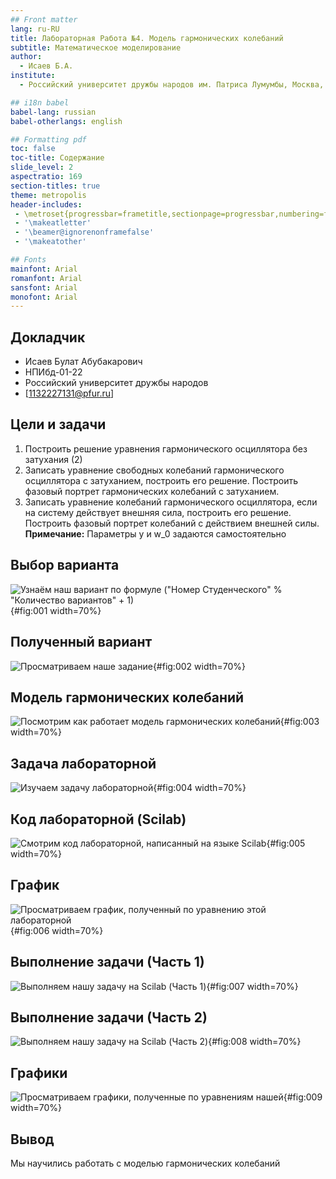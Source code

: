 ```yaml
---
## Front matter
lang: ru-RU
title: Лабораторная Работа №4. Модель гармонических колебаний
subtitle: Математическое моделирование
author:
  - Исаев Б.А.
institute:
  - Российский университет дружбы народов им. Патриса Лумумбы, Москва, Россия

## i18n babel
babel-lang: russian
babel-otherlangs: english

## Formatting pdf
toc: false
toc-title: Содержание
slide_level: 2
aspectratio: 169
section-titles: true
theme: metropolis
header-includes:
 - \metroset{progressbar=frametitle,sectionpage=progressbar,numbering=fraction}
 - '\makeatletter'
 - '\beamer@ignorenonframefalse'
 - '\makeatother'

## Fonts
mainfont: Arial
romanfont: Arial
sansfont: Arial
monofont: Arial
---
```



## Докладчик


  * Исаев Булат Абубакарович
  * НПИбд-01-22
  * Российский университет дружбы народов
  * [1132227131@pfur.ru]


## Цели и задачи

1. Построить решение уравнения гармонического осциллятора без затухания (2)
2. Записать уравнение свободных колебаний гармонического осциллятора с
затуханием, построить его решение. Построить фазовый портрет гармонических
колебаний с затуханием.
3. Записать уравнение колебаний гармонического осциллятора, если на систему
действует внешняя сила, построить его решение. Построить фазовый портрет
колебаний с действием внешней силы.
**Примечание:** Параметры y и w_0 задаются самостоятельно


## Выбор варианта

![Узнаём наш вариант по формуле ("Номер Студенческого" % "Количество вариантов" + 1)](image/1.png){#fig:001 width=70%}


## Полученный вариант

![Просматриваем наше задание](image/2.png){#fig:002 width=70%}


## Модель гармонических колебаний

![Посмотрим как работает модель гармонических колебаний](image/3.png){#fig:003 width=70%}


## Задача лабораторной

![Изучаем задачу лабораторной](image/4.png){#fig:004 width=70%}


## Код лабораторной (Scilab)

![Смотрим код лабораторной, написанный на языке Scilab](image/5.png){#fig:005 width=70%}


## График

![Просматриваем график, полученный по уравнению этой лабораторной](image/6.png){#fig:006 width=70%}


## Выполнение задачи (Часть 1)

![Выполняем нашу задачу на Scilab (Часть 1)](image/7.png){#fig:007 width=70%}


## Выполнение задачи (Часть 2)

![Выполняем нашу задачу на Scilab (Часть 2)](image/8.png){#fig:008 width=70%}


## Графики

![Просматриваем графики, полученные по уравнениям нашей](image/9.png){#fig:009 width=70%}


## Вывод

Мы научились работать с моделью гармонических колебаний
